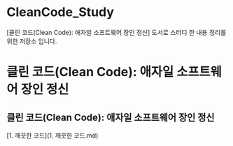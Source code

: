 # CleanCode_Study
[클린 코드(Clean Code): 애자일 소프트웨어 장인 정신] 도서로 스터디 한 내용 정리를 위한 저장소 입니다.

# 클린 코드(Clean Code): 애자일 소프트웨어 장인 정신

## 클린 코드(Clean Code): 애자일 소프트웨어 장인 정신

[1. 깨끗한 코드](1. 깨끗한 코드.md)
